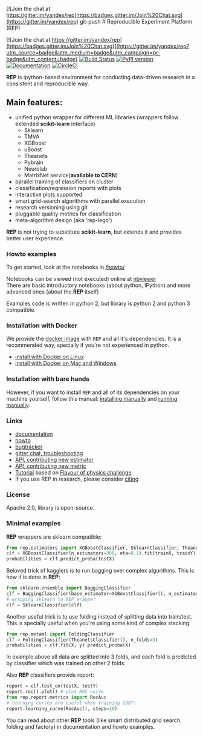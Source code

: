 [![Join the chat at https://gitter.im/yandex/rep]https://badges.gitter.im/Join%20Chat.svg](https://gitter.im/yandex/rep)
git-push # Reproducible Experiment Platform (REP)

[![Join the chat at https://gitter.im/yandex/rep](https://badges.gitter.im/Join%20Chat.svg)](https://gitter.im/yandex/rep?utm_source=badge&utm_medium=badge&utm_campaign=pr-badge&utm_content=badge)
[![Build Status](https://travis-ci.org/yandex/rep.svg?branch=master)](https://travis-ci.org/yandex/rep)
[![PyPI version](https://badge.fury.io/py/rep.svg)](https://badge.fury.io/py/rep)
[![Documentation](https://img.shields.io/badge/documentation-link-blue.svg)](https://yandex.github.io/rep/)
[![CircleCI](https://circleci.com/gh/arogozhnikov/rep.svg?style=svg)](https://circleci.com/gh/arogozhnikov/rep)

__REP__ is ipython-based environment for conducting data-driven research in a consistent and reproducible way.

## Main features:

  * unified python wrapper for different ML libraries (wrappers follow extended __scikit-learn__ interface)
    * Sklearn
    * TMVA
    * XGBoost
    * uBoost
    * Theanets
    * Pybrain
    * Neurolab
    * MatrixNet service(**available to CERN**)
  * parallel training of classifiers on cluster 
  * classification/regression reports with plots
  * interactive plots supported
  * smart grid-search algorithms with parallel execution
  * research versioning using git
  * pluggable quality metrics for classification
  * meta-algorithm design (aka 'rep-lego')

__REP__ is not trying to substitute __scikit-learn__, but extends it and provides better user experience.

### Howto examples

To get started, look at the notebooks in [/howto/](https://github.com/yandex/rep/tree/master/howto)

Notebooks can be viewed (not executed) online at [nbviewer](http://nbviewer.ipython.org/github/yandex/rep/tree/master/howto/)  <br />
There are basic introductory notebooks (about python, IPython) and more advanced ones (about the **REP** itself)

Examples code is written in python 2, but library is python 2 and python 3 compatible.

### Installation with Docker

We provide the [docker image](https://registry.hub.docker.com/u/yandex/rep/) with `REP` and all it's dependencies. 
It is a recommended way, specially if you're not experienced in python.

* [install with Docker on Linux](https://github.com/yandex/rep/wiki/Install-REP-with-Docker-(Linux))
* [install with Docker on Mac and Windows](https://github.com/yandex/rep/wiki/Install-REP-with-Docker-(Mac-OS-X,-Windows))


### Installation with bare hands

However, if you want to install `REP` and all of its dependencies on your machine yourself, follow this manual: 
[installing manually](https://github.com/yandex/rep/wiki/Installing-manually) and 
[running manually](https://github.com/yandex/rep/wiki/Running-manually).


### Links

* [documentation](http://yandex.github.io/rep/)
* [howto](http://nbviewer.ipython.org/github/yandex/rep/tree/master/howto/)
* [bugtracker](https://github.com/yandex/rep/issues)
* [gitter chat, troubleshooting](https://gitter.im/yandex/rep)
* [API, contributing new estimator](https://github.com/yandex/rep/wiki/Contributing-new-estimator)
* [API, contributing new metric](https://github.com/yandex/rep/wiki/Contributing-new-metrics)
* [Tutorial](https://github.com/yandexdataschool/REP_tutorial) based on [Flavour of physics challenge](https://www.kaggle.com/c/flavours-of-physics)
* If you use REP in research, please consider [citing](http://arxiv.org/abs/1510.00624)

### License
Apache 2.0, library is open-source.

### Minimal examples

__REP__ wrappers are sklearn compatible:

```python
from rep.estimators import XGBoostClassifier, SklearnClassifier, TheanetsClassifier
clf = XGBoostClassifier(n_estimators=300, eta=0.1).fit(trainX, trainY)
probabilities = clf.predict_proba(testX)
```

Beloved trick of kagglers is to run bagging over complex algorithms. This is how it is done in __REP__:

```python
from sklearn.ensemble import BaggingClassifier
clf = BaggingClassifier(base_estimator=XGBoostClassifier(), n_estimators=10)
# wrapping sklearn to REP wrapper
clf = SklearnClassifier(clf)
```

Another useful trick is to use folding instead of splitting data into train/test. 
This is specially useful when you're using some kind of complex stacking

```python
from rep.metaml import FoldingClassifier
clf = FoldingClassifier(TheanetsClassifier(), n_folds=3)
probabilities = clf.fit(X, y).predict_proba(X)
```
In example above all data are splitted into 3 folds, 
and each fold is predicted by classifier which was trained on other 2 folds.  

Also __REP__ classifiers provide report:

```python
report = clf.test_on(testX, testY)
report.roc().plot() # plot ROC curve
from rep.report.metrics import RocAuc
# learning curves are useful when training GBDT!
report.learning_curve(RocAuc(), steps=10)  
```

You can read about other __REP__ tools (like smart distributed grid search, folding and factory) 
in documentation and howto examples.


